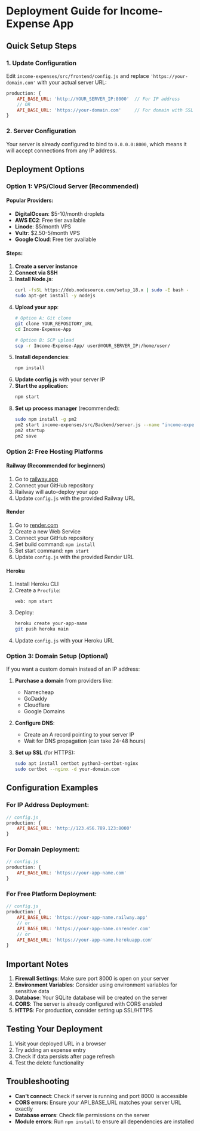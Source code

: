 # Deployment Guide for Income-Expense App

## Quick Setup Steps

### 1. Update Configuration
Edit `income-expenses/src/frontend/config.js` and replace `'https://your-domain.com'` with your actual server URL:

```javascript
production: {
    API_BASE_URL: 'http://YOUR_SERVER_IP:8000'  // For IP address
    // OR
    API_BASE_URL: 'https://your-domain.com'     // For domain with SSL
}
```

### 2. Server Configuration
Your server is already configured to bind to `0.0.0.0:8000`, which means it will accept connections from any IP address.

## Deployment Options

### Option 1: VPS/Cloud Server (Recommended)

#### Popular Providers:
- **DigitalOcean**: $5-10/month droplets
- **AWS EC2**: Free tier available
- **Linode**: $5/month VPS
- **Vultr**: $2.50-5/month VPS
- **Google Cloud**: Free tier available

#### Steps:
1. **Create a server instance**
2. **Connect via SSH**
3. **Install Node.js**:
   ```bash
   curl -fsSL https://deb.nodesource.com/setup_18.x | sudo -E bash -
   sudo apt-get install -y nodejs
   ```
4. **Upload your app**:
   ```bash
   # Option A: Git clone
   git clone YOUR_REPOSITORY_URL
   cd Income-Expense-App
   
   # Option B: SCP upload
   scp -r Income-Expense-App/ user@YOUR_SERVER_IP:/home/user/
   ```
5. **Install dependencies**:
   ```bash
   npm install
   ```
6. **Update config.js** with your server IP
7. **Start the application**:
   ```bash
   npm start
   ```
8. **Set up process manager** (recommended):
   ```bash
   sudo npm install -g pm2
   pm2 start income-expenses/src/Backend/server.js --name "income-expense-app"
   pm2 startup
   pm2 save
   ```

### Option 2: Free Hosting Platforms

#### Railway (Recommended for beginners)
1. Go to [railway.app](https://railway.app)
2. Connect your GitHub repository
3. Railway will auto-deploy your app
4. Update `config.js` with the provided Railway URL

#### Render
1. Go to [render.com](https://render.com)
2. Create a new Web Service
3. Connect your GitHub repository
4. Set build command: `npm install`
5. Set start command: `npm start`
6. Update `config.js` with the provided Render URL

#### Heroku
1. Install Heroku CLI
2. Create a `Procfile`:
   ```
   web: npm start
   ```
3. Deploy:
   ```bash
   heroku create your-app-name
   git push heroku main
   ```
4. Update `config.js` with your Heroku URL

### Option 3: Domain Setup (Optional)

If you want a custom domain instead of an IP address:

1. **Purchase a domain** from providers like:
   - Namecheap
   - GoDaddy
   - Cloudflare
   - Google Domains

2. **Configure DNS**:
   - Create an A record pointing to your server IP
   - Wait for DNS propagation (can take 24-48 hours)

3. **Set up SSL** (for HTTPS):
   ```bash
   sudo apt install certbot python3-certbot-nginx
   sudo certbot --nginx -d your-domain.com
   ```

## Configuration Examples

### For IP Address Deployment:
```javascript
// config.js
production: {
    API_BASE_URL: 'http://123.456.789.123:8000'
}
```

### For Domain Deployment:
```javascript
// config.js
production: {
    API_BASE_URL: 'https://your-app-name.com'
}
```

### For Free Platform Deployment:
```javascript
// config.js
production: {
    API_BASE_URL: 'https://your-app-name.railway.app'
    // or
    API_BASE_URL: 'https://your-app-name.onrender.com'
    // or
    API_BASE_URL: 'https://your-app-name.herokuapp.com'
}
```

## Important Notes

1. **Firewall Settings**: Make sure port 8000 is open on your server
2. **Environment Variables**: Consider using environment variables for sensitive data
3. **Database**: Your SQLite database will be created on the server
4. **CORS**: The server is already configured with CORS enabled
5. **HTTPS**: For production, consider setting up SSL/HTTPS

## Testing Your Deployment

1. Visit your deployed URL in a browser
2. Try adding an expense entry
3. Check if data persists after page refresh
4. Test the delete functionality

## Troubleshooting

- **Can't connect**: Check if server is running and port 8000 is accessible
- **CORS errors**: Ensure your API_BASE_URL matches your server URL exactly
- **Database errors**: Check file permissions on the server
- **Module errors**: Run `npm install` to ensure all dependencies are installed 